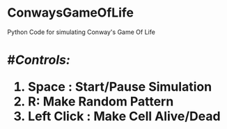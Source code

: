 # ConwaysGameOfLife
Python Code for simulating Conway's Game Of Life<h1>
  
  
#*Controls:*
1. Space : Start/Pause Simulation
2. R: Make Random Pattern
3. Left Click : Make Cell Alive/Dead
  
